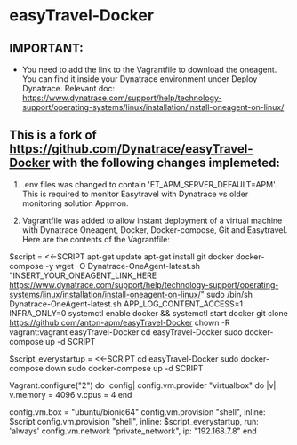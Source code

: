# easyTravel-Docker

## IMPORTANT:
- You need to add the link to the Vagrantfile to download the oneagent. You can find it inside your Dynatrace environment under Deploy Dynatrace. Relevant doc:
 https://www.dynatrace.com/support/help/technology-support/operating-systems/linux/installation/install-oneagent-on-linux/


## This is a fork of https://github.com/Dynatrace/easyTravel-Docker with the following changes implemeted:

1. .env files was changed to contain 'ET_APM_SERVER_DEFAULT=APM'. This is required to monitor Easytravel with Dynatrace vs older  monitoring solution Appmon.

2. Vagrantfile was added to allow instant deployment of a virtual machine with Dynatrace Oneagent, Docker, Docker-compose, Git and Easytravel. Here are the contents of the Vagrantfile:

$script = <<-SCRIPT
apt-get update
apt-get install git docker docker-compose -y
wget  -O Dynatrace-OneAgent-latest.sh "INSERT_YOUR_ONEAGENT_LINK_HERE https://www.dynatrace.com/support/help/technology-support/operating-systems/linux/installation/install-oneagent-on-linux/"
sudo /bin/sh Dynatrace-OneAgent-latest.sh APP_LOG_CONTENT_ACCESS=1 INFRA_ONLY=0
systemctl enable docker && systemctl start docker
git clone https://github.com/anton-apm/easyTravel-Docker
chown -R vagrant:vagrant easyTravel-Docker
cd easyTravel-Docker
sudo docker-compose up -d
SCRIPT

$script_everystartup = <<-SCRIPT
cd easyTravel-Docker
sudo docker-compose down
sudo docker-compose up -d
SCRIPT

Vagrant.configure("2") do |config|
  config.vm.provider "virtualbox" do |v|
    v.memory = 4096
    v.cpus = 4
  end

  config.vm.box = "ubuntu/bionic64"
  config.vm.provision "shell", inline: $script
  config.vm.provision "shell", inline: $script_everystartup, run: 'always'
  config.vm.network "private_network", ip: "192.168.7.8"
end

